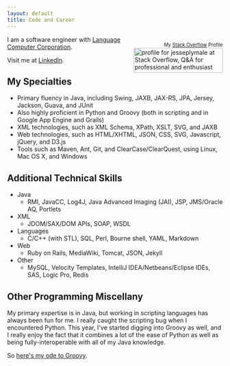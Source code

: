 ```yaml
---
layout: default
title: Code and Career
---
```


<div style="float:right; padding-top:1em">
<div style="font-size: 80%; text-align:right">My <a href="http://stackoverflow.com">Stack Overflow</a> Profile</div>
<a href="http://stackoverflow.com/users/2180245/jesseplymale">
<img src="http://stackoverflow.com/users/flair/2180245.png" width="208" height="58" alt="profile for jesseplymale at Stack Overflow, Q&amp;A for professional and enthusiast programmers" title="profile for jesseplymale at Stack Overflow, Q&amp;A for professional and enthusiast programmers">
</a>
</div>

I am a software engineer with [Language Computer Corporation](http://www.languagecomputer.com).

Visit me at [LinkedIn](http://www.linkedin.com/in/jesseplymale).

## My Specialties

*   Primary fluency in Java, including Swing, JAXB, JAX-RS, JPA, Jersey, Jackson, Guava, and JUnit
*   Also highly proficient in Python and Groovy (both in scripting and in Google App Engine and Grails)
*   XML technologies, such as XML Schema, XPath, XSLT, SVG, and JAXB
*   Web technologies, such as HTML/XHTML, JSON, CSS, SVG, Javascript, jQuery, and D3.js
*   Tools such as Maven, Ant, Git, and ClearCase/ClearQuest, using Linux, Mac OS X, and Windows

## Additional Technical Skills
*   Java
    *   RMI, JavaCC, Log4J, Java Advanced Imaging (JAI), JSP, JMS/Oracle AQ, Portlets
*   XML
    *   JDOM/SAX/DOM APIs, SOAP, WSDL
*   Languages
    *   C/C++ (with STL), SQL, Perl, Bourne shell, YAML, Markdown
*   Web
    *   Ruby on Rails, MediaWiki, Tomcat, JSON, Jekyll
*   Other
    *   MySQL, Velocity Templates, IntelliJ IDEA/Netbeans/Eclipse IDEs, SAS, Logic Pro, Redis

## Other Programming Miscellany

My primary expertise is in Java, but working in scripting languages has always been fun for me. I really caught the scripting bug when I encountered Python. This year, I've started digging into Groovy as well, and I really enjoy the fact that it combines a lot of the ease of Python as well as being fully-interoperable with all of my Java knowledge.

So [here's my ode to Groovy](/groovy).

